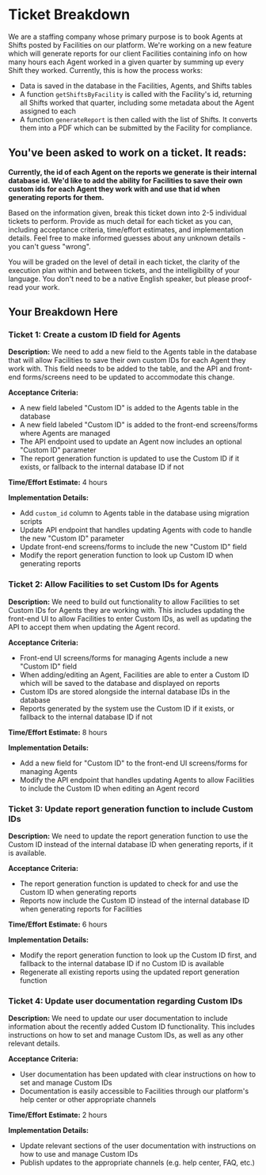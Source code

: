 # Ticket Breakdown
We are a staffing company whose primary purpose is to book Agents at Shifts posted by Facilities on our platform. We're working on a new feature which will generate reports for our client Facilities containing info on how many hours each Agent worked in a given quarter by summing up every Shift they worked. Currently, this is how the process works:

- Data is saved in the database in the Facilities, Agents, and Shifts tables
- A function `getShiftsByFacility` is called with the Facility's id, returning all Shifts worked that quarter, including some metadata about the Agent assigned to each
- A function `generateReport` is then called with the list of Shifts. It converts them into a PDF which can be submitted by the Facility for compliance.

## You've been asked to work on a ticket. It reads:

**Currently, the id of each Agent on the reports we generate is their internal database id. We'd like to add the ability for Facilities to save their own custom ids for each Agent they work with and use that id when generating reports for them.**


Based on the information given, break this ticket down into 2-5 individual tickets to perform. Provide as much detail for each ticket as you can, including acceptance criteria, time/effort estimates, and implementation details. Feel free to make informed guesses about any unknown details - you can't guess "wrong".


You will be graded on the level of detail in each ticket, the clarity of the execution plan within and between tickets, and the intelligibility of your language. You don't need to be a native English speaker, but please proof-read your work.

## Your Breakdown Here



### Ticket 1: Create a custom ID field for Agents

**Description:** We need to add a new field to the Agents table in the database that will allow Facilities to save their own custom IDs for each Agent they work with. This field needs to be added to the table, and the API and front-end forms/screens need to be updated to accommodate this change.

**Acceptance Criteria:**

- A new field labeled "Custom ID" is added to the Agents table in the database
- A new field labeled "Custom ID" is added to the front-end screens/forms where Agents are managed
- The API endpoint used to update an Agent now includes an optional "Custom ID" parameter
- The report generation function is updated to use the Custom ID if it exists, or fallback to the internal database ID if not

**Time/Effort Estimate:** 4 hours

**Implementation Details:**

- Add `custom_id` column to Agents table in the database using migration scripts
- Update API endpoint that handles updating Agents with code to handle the new "Custom ID" parameter
- Update front-end screens/forms to include the new "Custom ID" field
- Modify the report generation function to look up Custom ID when generating reports


### Ticket 2: Allow Facilities to set Custom IDs for Agents

**Description:** We need to build out functionality to allow Facilities to set Custom IDs for Agents they are working with. This includes updating the front-end UI to allow Facilities to enter Custom IDs, as well as updating the API to accept them when updating the Agent record.

**Acceptance Criteria:**

- Front-end UI screens/forms for managing Agents include a new "Custom ID" field
- When adding/editing an Agent, Facilities are able to enter a Custom ID which will be saved to the database and displayed on reports
- Custom IDs are stored alongside the internal database IDs in the database
- Reports generated by the system use the Custom ID if it exists, or fallback to the internal database ID if not

**Time/Effort Estimate:** 8 hours

**Implementation Details:**

- Add a new field for "Custom ID" to the front-end UI screens/forms for managing Agents
- Modify the API endpoint that handles updating Agents to allow Facilities to include the Custom ID when editing an Agent record


### Ticket 3: Update report generation function to include Custom IDs

**Description:** We need to update the report generation function to use the Custom ID instead of the internal database ID when generating reports, if it is available. 

**Acceptance Criteria:**

- The report generation function is updated to check for and use the Custom ID when generating reports
- Reports now include the Custom ID instead of the internal database ID when generating reports for Facilities

**Time/Effort Estimate:** 6 hours

**Implementation Details:**

- Modify the report generation function to look up the Custom ID first, and fallback to the internal database ID if no Custom ID is available
- Regenerate all existing reports using the updated report generation function


### Ticket 4: Update user documentation regarding Custom IDs

**Description:** We need to update our user documentation to include information about the recently added Custom ID functionality. This includes instructions on how to set and manage Custom IDs, as well as any other relevant details.

**Acceptance Criteria:**

- User documentation has been updated with clear instructions on how to set and manage Custom IDs
- Documentation is easily accessible to Facilities through our platform's help center or other appropriate channels

**Time/Effort Estimate:** 2 hours

**Implementation Details:**

- Update relevant sections of the user documentation with instructions on how to use and manage Custom IDs
- Publish updates to the appropriate channels (e.g. help center, FAQ, etc.)